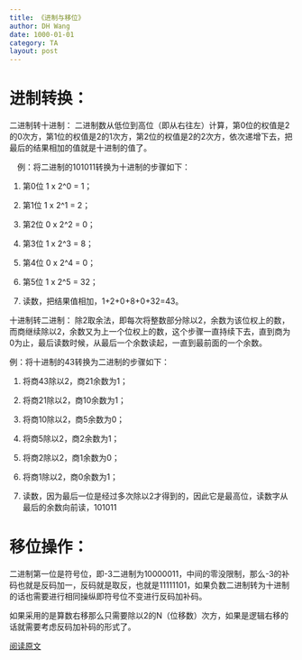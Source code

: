 ```yaml
---
title: 《进制与移位》
author: DH Wang
date: 1000-01-01
category: TA
layout: post
--- 
```

 
# 进制转换：
二进制转十进制：
二进制数从低位到高位（即从右往左）计算，第0位的权值是2的0次方，第1位的权值是2的1次方，第2位的权值是2的2次方，依次递增下去，把最后的结果相加的值就是十进制的值了。

　例：将二进制的101011转换为十进制的步骤如下：

1. 第0位 1 x 2^0 = 1；

2. 第1位 1 x 2^1 = 2；

3. 第2位 0 x 2^2 = 0；

4. 第3位 1 x 2^3 = 8；

5. 第4位 0 x 2^4 = 0；

6. 第5位 1 x 2^5 = 32；

7. 读数，把结果值相加，1+2+0+8+0+32=43。

十进制转二进制：
除2取余法，即每次将整数部分除以2，余数为该位权上的数，而商继续除以2，余数又为上一个位权上的数，这个步骤一直持续下去，直到商为0为止，最后读数时候，从最后一个余数读起，一直到最前面的一个余数。 

例：将十进制的43转换为二进制的步骤如下：

1. 将商43除以2，商21余数为1；

2. 将商21除以2，商10余数为1；

3. 将商10除以2，商5余数为0；

4. 将商5除以2，商2余数为1；

5. 将商2除以2，商1余数为0； 

6. 将商1除以2，商0余数为1； 

7. 读数，因为最后一位是经过多次除以2才得到的，因此它是最高位，读数字从最后的余数向前读，101011

# 移位操作：


 

 

二进制第一位是符号位，即-3二进制为10000011，中间的零没限制，那么-3的补码也就是反码加一，反码就是取反，也就是11111101，如果负数二进制转为十进制的话也需要进行相同操纵即符号位不变进行反码加补码。



如果采用的是算数右移那么只需要除以2的N（位移数）次方，如果是逻辑右移的话就需要考虑反码加补码的形式了。 

[阅读原文](https://www.cnblogs.com/WangDHong/p/13781217.html "博客") 